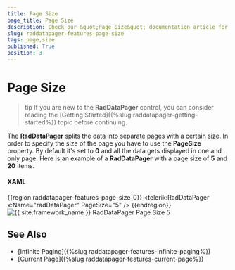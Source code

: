 ```yaml
---
title: Page Size
page_title: Page Size
description: Check our &quot;Page Size&quot; documentation article for the RadDataPager {{ site.framework_name }} control.
slug: raddatapager-features-page-size
tags: page,size
published: True
position: 3
---
```


# Page Size

>tip If you are new to the __RadDataPager__ control, you can consider reading the [Getting Started]({%slug raddatapager-getting-started%}) topic before continuing.

The __RadDataPager__ splits the data into separate pages with a certain size. In order to specify the size of the page you have to use the __PageSize__ property. By default it's set to __0__ and all the data gets displayed in one and only page. Here is an example of a __RadDataPager__ with a page size of __5__ and __20__ items.

#### __XAML__
{{region raddatapager-features-page-size_0}}
	<telerik:RadDataPager x:Name="radDataPager" PageSize="5" />
{{endregion}}
         
 ![{{ site.framework_name }} RadDataPager Page Size 5](images/RadDataPager_Features_PageSize_01.png)

## See Also  
 * [Infinite Paging]({%slug raddatapager-features-infinite-paging%})
 * [Current Page]({%slug raddatapager-features-current-page%})

